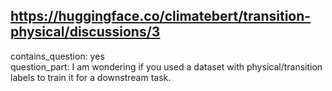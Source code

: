 ## https://huggingface.co/climatebert/transition-physical/discussions/3

contains_question: yes  
question_part: I am wondering if you used a dataset with physical/transition labels to train it for a downstream task.